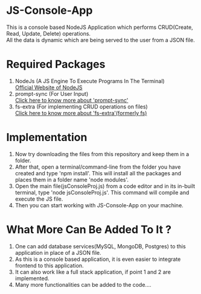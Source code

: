 # JS-Console-App
This is a console based NodeJS Application which performs CRUD(Create, Read, Update, Delete) operations.<br>
All the data is dynamic which are being served to the user from a JSON file.
# Required Packages
1. NodeJs (A JS Engine To Execute Programs In The Terminal) <br> <a href="https://nodejs.org/en/">Official Website of NodeJS</a>
1. prompt-sync (For User Input) <br> <a href="https://www.npmjs.com/package/prompt-sync">Click here to know more about 'prompt-sync'</a>
2. fs-extra (For implementing CRUD operations on files) <br> <a href="https://www.npmjs.com/package/fs-extra">Click here to know more about 'fs-extra'(formerly fs)</a>
# Implementation
1. Now try downloading the files from this repository and keep them in a folder.
2. After that, open a terminal/command-line from the folder you have created and type 'npm install'. This will install all the packages and places them in a folder name 'node modules'.
3. Open the main file(jsConsoleProj.js) from a code editor and in its in-built terminal, type 'node jsConsoleProj.js'. This command will compile and execute the JS file. 
3. Then you can start working with JS-Console-App on your machine.
# What More Can Be Added To It ?
1. One can add database services(MySQL, MongoDB, Postgres) to this application in place of a JSON file.
2. As this is a console based application, it is even easier to integrate frontend to this application.
3. It can also work like a full stack application, if point 1 and 2 are implemented.
4. Many more functionalities can be added to the code....


